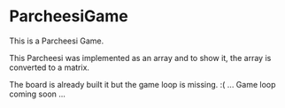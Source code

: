 # ParcheesiGame

This is a Parcheesi Game.

This Parcheesi was implemented as an array and to show it, the array is converted to a matrix.

The board is already built it but the game loop is missing. :( ... Game loop coming soon ...
